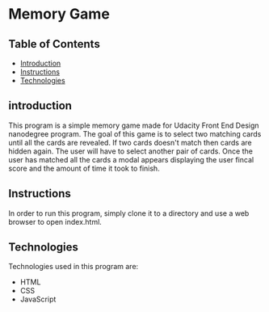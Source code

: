 # Memory Game

## Table of Contents

* [Introduction](#introduction)
* [Instructions](#instructions)
* [Technologies](#technologies)

## introduction

This program is a simple memory game made for Udacity Front End Design nanodegree program. The goal of this game is to select two matching cards until all the cards are revealed. If two cards doesn't match then cards are hidden again. The user will have to select another pair of cards. Once the user has matched all the cards a modal appears displaying the user fincal score and the amount of time it took to finish.

## Instructions

In order to run this program, simply clone it to a directory and use a web browser to open index.html.

## Technologies

Technologies used in this program are:

* HTML
* CSS
* JavaScript
